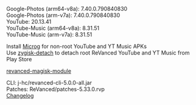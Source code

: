 Google-Photos (arm64-v8a): 7.40.0.790840830  
Google-Photos (arm-v7a): 7.40.0.790840830  
YouTube: 20.13.41  
YouTube-Music (arm64-v8a): 8.31.51  
YouTube-Music (arm-v7a): 8.31.51  

Install [Microg](https://github.com/ReVanced/GmsCore/releases) for non-root YouTube and YT Music APKs  
Use [zygisk-detach](https://github.com/j-hc/zygisk-detach) to detach root ReVanced YouTube and YT Music from Play Store  

[revanced-magisk-module](https://github.com/j-hc/revanced-magisk-module)
  
CLI: j-hc/revanced-cli-5.0.0-all.jar  
Patches: ReVanced/patches-5.33.0.rvp  
[Changelog](https://github.com/ReVanced/revanced-patches/releases/tag/v5.33.0)  
